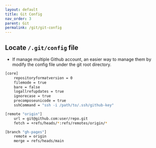 ```yaml
---
layout: default    
title: Git Config
nav_order: 3
parent: Git
permalink: /git/git-config
---
```


## Locate `/.git/config` file

* If manage multiple Github account, an easier way to manage them by modify the config file under the git root directory. 

```bash 
[core]
	repositoryformatversion = 0
	filemode = true
	bare = false
	logallrefupdates = true
	ignorecase = true
	precomposeunicode = true
	sshCommand = "ssh -i /path/to/.ssh/github-key"

[remote "origin"]
	url = git@github.com:user/repo.git
	fetch = +refs/heads/*:refs/remotes/origin/*

[branch "gh-pages"]
	remote = origin
	merge = refs/heads/main
```
